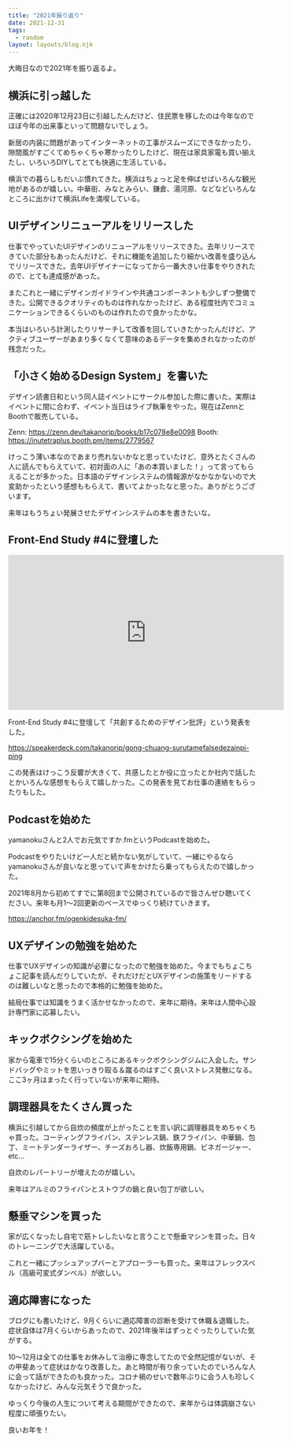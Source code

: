 ```yaml
---
title: "2021年振り返り"
date: 2021-12-31
tags:
  - random
layout: layouts/blog.njk
---
```


大晦日なので2021年を振り返るよ。

## 横浜に引っ越した

正確には2020年12月23日に引越したんだけど、住民票を移したのは今年なのでほぼ今年の出来事といって問題ないでしょう。

新居の内装に問題があってインターネットの工事がスムーズにできなかったり、隙間風がすごくてめちゃくちゃ寒かったりしたけど、現在は家具家電も買い揃えたし、いろいろDIYしてとても快適に生活している。

横浜での暮らしもだいぶ慣れてきた。横浜はちょっと足を伸ばせばいろんな観光地があるのが嬉しい。中華街、みなとみらい、鎌倉、湯河原、などなどいろんなところに出かけて横浜Lifeを満喫している。

## UIデザインリニューアルをリリースした

仕事でやっていたUIデザインのリニューアルをリリースできた。去年リリースできていた部分もあったんだけど、それに機能を追加したり細かい改善を盛り込んでリリースできた。去年UIデザイナーになってから一番大きい仕事をやりきれたので、とても達成感があった。

またこれと一緒にデザインガイドラインや共通コンポーネントも少しずつ整備できた。公開できるクオリティのものは作れなかったけど、ある程度社内でコミュニケーションできるくらいのものは作れたので良かったかな。

本当はいろいろ計測したりリサーチして改善を回していきたかったんだけど、アクティブユーザーがあまり多くなくて意味のあるデータを集めきれなかったのが残念だった。

## 「小さく始めるDesign System」を書いた

デザイン読書日和という同人誌イベントにサークル参加した際に書いた。実際はイベントに間に合わず、イベント当日はライブ執筆をやった。現在はZennとBoothで販売している。

Zenn: https://zenn.dev/takanorip/books/b17c078e8e0098
Booth: https://inutetraplus.booth.pm/items/2779567

けっこう薄い本なのであまり売れないかなと思っていたけど、意外とたくさんの人に読んでもらえていて、初対面の人に「あの本買いました！」って言ってもらえることが多かった。日本語のデザインシステムの情報源がなかなかないので大変助かったという感想ももらえて、書いてよかったなと思った。ありがとうございます。

来年はもうちょい発展させたデザインシステムの本を書きたいな。

## Front-End Study #4に登壇した

<div class="youtube">
  <iframe width="560" height="315" src="https://www.youtube.com/embed/kfcEK8sNTXY" title="YouTube video player" frameborder="0" allow="accelerometer; autoplay; clipboard-write; encrypted-media; gyroscope; picture-in-picture" allowfullscreen></iframe>
</div>

Front-End Study #4に登壇して「共創するためのデザイン批評」という発表をした。

https://speakerdeck.com/takanorip/gong-chuang-surutamefalsedezainpi-ping

この発表はけっこう反響が大きくて、共感したとか役に立ったとか社内で話したとかいろんな感想をもらえて嬉しかった。この発表を見てお仕事の連絡をもらったりもした。

## Podcastを始めた

yamanokuさんと2人でお元気ですか.fmというPodcastを始めた。

Podcastをやりたいけど一人だと続かない気がしていて、一緒にやるならyamanokuさんが良いなと思っていて声をかけたら乗ってもらえたので嬉しかった。

2021年8月から初めてすでに第8回まで公開されているので皆さんぜひ聴いてください。来年も月1〜2回更新のペースでゆっくり続けていきます。

https://anchor.fm/ogenkidesuka-fm/

## UXデザインの勉強を始めた

仕事でUXデザインの知識が必要になったので勉強を始めた。今までもちょこちょこ記事を読んだりしていたが、それだけだとUXデザインの施策をリードするのは難しいなと思ったので本格的に勉強を始めた。

結局仕事では知識をうまく活かせなかったので、来年に期待。来年は人間中心設計専門家に応募したい。

## キックボクシングを始めた

家から電車で15分くらいのところにあるキックボクシングジムに入会した。サンドバッグやミットを思いっきり殴る＆蹴るのはすごく良いストレス発散になる。ここ3ヶ月はまったく行っていないが来年に期待。

## 調理器具をたくさん買った

横浜に引越してから自炊の頻度が上がったことを言い訳に調理器具をめちゃくちゃ買った。コーティングフライパン、ステンレス鍋、鉄フライパン、中華鍋、包丁、ミートテンダーライザー、チーズおろし器、炊飯専用鍋、ビネガージャー、etc...

自炊のレパートリーが増えたのが嬉しい。

来年はアルミのフライパンとストウブの鍋と良い包丁が欲しい。

## 懸垂マシンを買った

家が広くなったし自宅で筋トレしたいなと言うことで懸垂マシンを買った。日々のトレーニングで大活躍している。

これと一緒にプッシュアップバーとアプローラーも買った。来年はフレックスベル（高級可変式ダンベル）が欲しい。

## 適応障害になった

ブログにも書いたけど、9月くらいに適応障害の診断を受けて休職＆退職した。症状自体は7月くらいからあったので、2021年後半はずっとぐったりしていた気がする。

10〜12月は全ての仕事をお休みして治療に専念してたので全然記憶がないが、その甲斐あって症状はかなり改善した。あと時間が有り余っていたのでいろんな人に会って話ができたのも良かった。コロナ禍のせいで数年ぶりに会う人も珍しくなかったけど、みんな元気そうで良かった。

ゆっくり今後の人生について考える期間ができたので、来年からは体調崩さない程度に頑張りたい。

良いお年を！